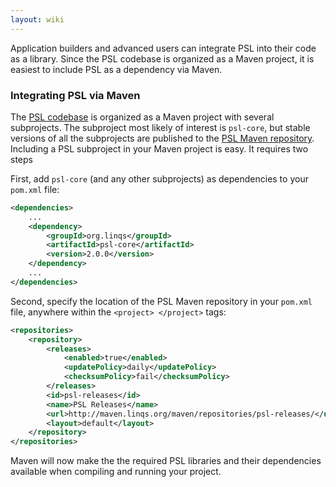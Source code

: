 ```yaml
---
layout: wiki
---
```


Application builders and advanced users can integrate PSL into their code as a library. Since the PSL codebase is organized as a Maven project, it is easiest to include PSL as a dependency via Maven.

### Integrating PSL via Maven

The [PSL codebase](https://github.com/linqs/psl.md) is organized as a Maven project with several subprojects. The subproject most likely of interest is `psl-core`, but stable versions of all the subprojects are published to the [PSL Maven repository](http://maven.linqs.org/repositories/psl-releases/.md). Including a PSL subproject in your Maven project is easy. It requires two steps

First, add `psl-core` (and any other subprojects) as dependencies to your `pom.xml` file:

```xml
<dependencies>
    ...
    <dependency>
        <groupId>org.linqs</groupId>
        <artifactId>psl-core</artifactId>
        <version>2.0.0</version>
    </dependency>
    ...
</dependencies>
```

Second, specify the location of the PSL Maven repository in your `pom.xml` file, anywhere within the `<project> </project>` tags:

```xml
<repositories>
	<repository>
		<releases>
			<enabled>true</enabled>
			<updatePolicy>daily</updatePolicy>
			<checksumPolicy>fail</checksumPolicy>
		</releases>
		<id>psl-releases</id>
		<name>PSL Releases</name>
		<url>http://maven.linqs.org/maven/repositories/psl-releases/</url>
		<layout>default</layout>
	</repository>
</repositories>
```

Maven will now make the the required PSL libraries and their dependencies available when compiling and running your project.